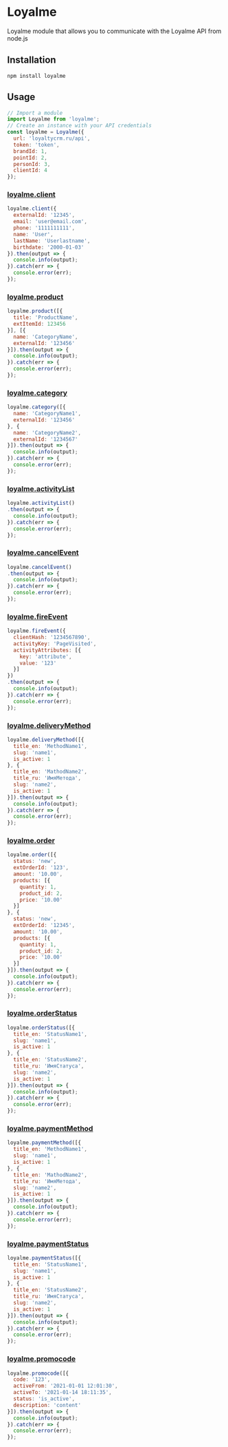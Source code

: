 Loyalme
============

Loyalme module that allows you to communicate with the Loyalme API from node.js

## Installation

```
npm install loyalme
```

## Usage

```js
// Import a module
import Loyalme from 'loyalme';
// Create an instance with your API credentials
const loyalme = Loyalme({
  url: 'loyaltycrm.ru/api',
  token: 'token',
  brandId: 1,
  pointId: 2,
  personId: 3,
  clientId: 4
});
```

### [loyalme.client](https://pomeo.github.io/node-loyalme/modules/api_client.html)

```js
loyalme.client({
  externalId: '12345',
  email: 'user@email.com',
  phone: '1111111111',
  name: 'User',
  lastName: 'Userlastname',
  birthdate: '2000-01-03'
}).then(output => {
  console.info(output);
}).catch(err => {
  console.error(err);
});
```

### [loyalme.product](https://pomeo.github.io/node-loyalme/modules/api_product.html)

```js
loyalme.product([{
  title: 'ProductName',
  extItemId: 123456
}], [{
  name: 'CategoryName',
  externalId: '123456'
}]).then(output => {
  console.info(output);
}).catch(err => {
  console.error(err);
});
```

### [loyalme.category](https://pomeo.github.io/node-loyalme/modules/api_category.html)

```js
loyalme.category([{
  name: 'CategoryName1',
  externalId: '123456'
}, {
  name: 'CategoryName2',
  externalId: '1234567'
}]).then(output => {
  console.info(output);
}).catch(err => {
  console.error(err);
});
```

### [loyalme.activityList](https://pomeo.github.io/node-loyalme/modules/api_activity.html)

```js
loyalme.activityList()
.then(output => {
  console.info(output);
}).catch(err => {
  console.error(err);
});
```

### [loyalme.cancelEvent](https://pomeo.github.io/node-loyalme/modules/api_activity.html)

```js
loyalme.cancelEvent()
.then(output => {
  console.info(output);
}).catch(err => {
  console.error(err);
});
```

### [loyalme.fireEvent](https://pomeo.github.io/node-loyalme/modules/api_activity.html)

```js
loyalme.fireEvent({
  clientHash: '1234567890',
  activityKey: 'PageVisited',
  activityAttributes: [{
    key: 'attribute',
    value: '123'
  }]
})
.then(output => {
  console.info(output);
}).catch(err => {
  console.error(err);
});
```

### [loyalme.deliveryMethod](https://pomeo.github.io/node-loyalme/modules/api_deliverymethod.html)

```js
loyalme.deliveryMethod([{
  title_en: 'MethodName1',
  slug: 'name1',
  is_active: 1
}, {
  title_en: 'MathodName2',
  title_ru: 'ИмяМетода',
  slug: 'name2',
  is_active: 1
}]).then(output => {
  console.info(output);
}).catch(err => {
  console.error(err);
});
```

### [loyalme.order](https://pomeo.github.io/node-loyalme/modules/api_order.html)

```js
loyalme.order([{
  status: 'new',
  extOrderId: '123',
  amount: '10.00',
  products: [{
    quantity: 1,
    product_id: 2,
    price: '10.00'
  }]
}, {
  status: 'new',
  extOrderId: '12345',
  amount: '10.00',
  products: [{
    quantity: 1,
    product_id: 2,
    price: '10.00'
  }]
}]).then(output => {
  console.info(output);
}).catch(err => {
  console.error(err);
});
```

### [loyalme.orderStatus](https://pomeo.github.io/node-loyalme/modules/api_orderstatus.html)

```js
loyalme.orderStatus([{
  title_en: 'StatusName1',
  slug: 'name1',
  is_active: 1
}, {
  title_en: 'StatusName2',
  title_ru: 'ИмяСтатуса',
  slug: 'name2',
  is_active: 1
}]).then(output => {
  console.info(output);
}).catch(err => {
  console.error(err);
});
```

### [loyalme.paymentMethod](https://pomeo.github.io/node-loyalme/modules/api_paymentmethod.html)

```js
loyalme.paymentMethod([{
  title_en: 'MethodName1',
  slug: 'name1',
  is_active: 1
}, {
  title_en: 'MathodName2',
  title_ru: 'ИмяМетода',
  slug: 'name2',
  is_active: 1
}]).then(output => {
  console.info(output);
}).catch(err => {
  console.error(err);
});
```

### [loyalme.paymentStatus](https://pomeo.github.io/node-loyalme/modules/api_paymentstatus.html)

```js
loyalme.paymentStatus([{
  title_en: 'StatusName1',
  slug: 'name1',
  is_active: 1
}, {
  title_en: 'StatusName2',
  title_ru: 'ИмяСтатуса',
  slug: 'name2',
  is_active: 1
}]).then(output => {
  console.info(output);
}).catch(err => {
  console.error(err);
});
```

### [loyalme.promocode](https://pomeo.github.io/node-loyalme/modules/api_promocode.html)

```js
loyalme.promocode([{
  code: '123',
  activeFrom: '2021-01-01 12:01:30',
  activeTo: '2021-01-14 18:11:35',
  status: 'is_active',
  description: 'content'
}]).then(output => {
  console.info(output);
}).catch(err => {
  console.error(err);
});
```
